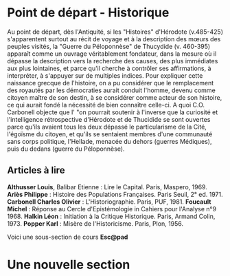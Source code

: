 # Point de départ - Historique
Au point de départ, dès l'Antiquité, si les "Histoires" d'Hérodote (v.485-425) s'apparentent surtout au récit de voyage et à la description des mœurs des peuples visités, la "Guerre du Péloponnèse" de Thucydide (v. 460-395) apparaît comme un ouvrage véritablement fondateur, dans la mesure où il dépasse la description vers la recherche des causes, des plus immédiates aux plus lointaines, et parce qu'il cherche à contrôler ses affirmations, à interpréter, à s'appuyer sur de multiples indices. Pour expliquer cette naissance grecque de l'histoire, on a pu considérer que le remplacement des royautés par les démocraties aurait conduit l'homme, devenu comme citoyen maître de son destin, à se considérer comme acteur de son histoire, ce qui aurait fondé la nécessité de bien connaître celle-ci. A quoi C.O. Carbonell objecte que l' "on pourrait soutenir à l'inverse que la curiosité et l'intelligence rétrospective d'Hérodote et de Thucidide se sont ouvertes parce qu'ils avaient tous les deux dépassé le particularisme de la Cité, l'égoïsme du citoyen, et qu'ils se sentaient membres d'une communauté sans corps politique, l'Hellade, menacée du dehors (guerres Médiques), puis du dedans (guerre du Péloponnèse).

## Articles à lire 

 **Althusser Louis**, Balibar Etienne : Lire le Capital. Paris, Maspero, 1969.
 **Ariès Philippe** : Histoire des Populations Françaises. Paris Seuil, 2° ed. 1971.
 **Carbonell Charles Olivier** : L'Historiographie. Paris, PUF, 1981.
 **Foucault Michel** : Réponse au Cercle d'Epistémologie in Cahiers pour l'Analyse n°9 1968.
 **Halkin Léon** : Initiation à la Critique Historique. Paris, Armand Colin, 1973.
 **Popper Karl** : Misère de l'Historicisme. Paris, Plon, 1956.

Voici une sous-section de cours **Esc@pad**


# Une nouvelle section
